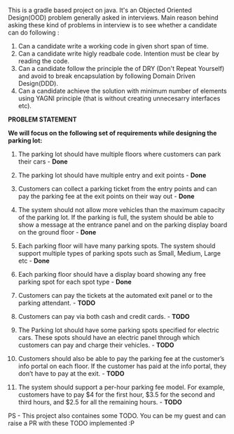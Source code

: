 This is a gradle based project on java. It's an Objected Oriented Design(OOD) problem generally asked in interviews. Main reason behind asking these kind of problems in interview is to see whether a candidate can do following :
1. Can a candidate write a working code in given short span of time.
2. Can a candidate write higly readbale code. Intention must be clear by reading the code.
3. Can a candidate follow the principle the of DRY (Don't Repeat Yourself) and avoid to break encapsulation by following Domain Driven Design(DDD).
4. Can a candidate achieve the solution with minimum number of elements using YAGNI principle (that is without creating unnecesarry interfaces etc).

**PROBLEM STATEMENT**

**We will focus on the following set of requirements while designing the parking lot:**

1. The parking lot should have multiple floors where customers can park their cars - **Done**

2. The parking lot should have multiple entry and exit points - **Done**

3. Customers can collect a parking ticket from the entry points and can pay the parking fee at the exit points on their way out - **Done**

4. The system should not allow more vehicles than the maximum capacity of the parking lot. If the parking is full, the system should be able to show a message at the entrance panel and on the parking display board on the ground floor - **Done**

5. Each parking floor will have many parking spots. The system should support multiple types of parking spots such as Small, Medium, Large etc - **Done**

6. Each parking floor should have a display board showing any free parking spot for each spot type - **Done**

7. Customers can pay the tickets at the automated exit panel or to the parking attendant. - **TODO**

8. Customers can pay via both cash and credit cards. - **TODO**

9. The Parking lot should have some parking spots specified for electric cars. These spots should have an electric panel through which customers can pay and charge their vehicles. - **TODO**

10. Customers should also be able to pay the parking fee at the customer’s info portal on each floor. If the customer has paid at the info portal, they don’t have to pay at the exit. - **TODO**

11. The system should support a per-hour parking fee model. For example, customers have to pay $4 for the first hour, $3.5 for the second and third hours, and $2.5 for all the remaining hours. - **TODO**


PS - This project also containes some TODO. You can be my guest and can raise a PR with these TODO implemented :P
